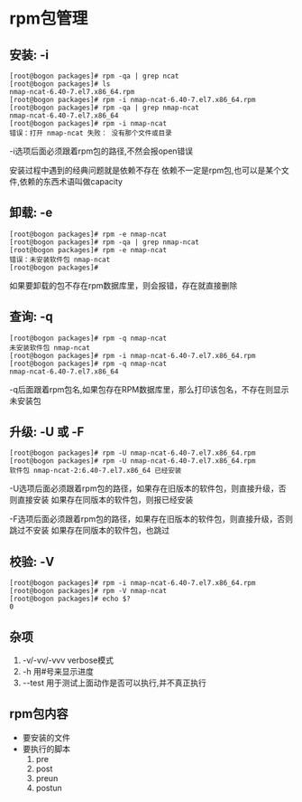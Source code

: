 # rpm包管理

## 安装: -i

    [root@bogon packages]# rpm -qa | grep ncat
    [root@bogon packages]# ls
    nmap-ncat-6.40-7.el7.x86_64.rpm
    [root@bogon packages]# rpm -i nmap-ncat-6.40-7.el7.x86_64.rpm 
    [root@bogon packages]# rpm -qa | grep nmap-ncat
    nmap-ncat-6.40-7.el7.x86_64
    [root@bogon packages]# rpm -i nmap-ncat
    错误：打开 nmap-ncat 失败： 没有那个文件或目录

-i选项后面必须跟着rpm包的路径,不然会报open错误

安装过程中遇到的经典问题就是依赖不存在
依赖不一定是rpm包,也可以是某个文件,依赖的东西术语叫做capacity


## 卸载: -e

    [root@bogon packages]# rpm -e nmap-ncat
    [root@bogon packages]# rpm -qa | grep nmap-ncat
    [root@bogon packages]# rpm -e nmap-ncat
    错误：未安装软件包 nmap-ncat 
    [root@bogon packages]#

如果要卸载的包不存在rpm数据库里，则会报错，存在就直接删除

## 查询: -q

    [root@bogon packages]# rpm -q nmap-ncat
    未安装软件包 nmap-ncat 
    [root@bogon packages]# rpm -i nmap-ncat-6.40-7.el7.x86_64.rpm 
    [root@bogon packages]# rpm -q nmap-ncat
    nmap-ncat-6.40-7.el7.x86_64

-q后面跟着rpm包名,如果包存在RPM数据库里，那么打印该包名，不存在则显示未安装包

## 升级:  -U 或 -F
    [root@bogon packages]# rpm -U nmap-ncat-6.40-7.el7.x86_64.rpm 
    [root@bogon packages]# rpm -U nmap-ncat-6.40-7.el7.x86_64.rpm 
	软件包 nmap-ncat-2:6.40-7.el7.x86_64 已经安装

-U选项后面必须跟着rpm包的路径，如果存在旧版本的软件包，则直接升级，否则直接安装
如果存在同版本的软件包，则报已经安装

-F选项后面必须跟着rpm包的路径，如果存在旧版本的软件包，则直接升级，否则跳过不安装
如果存在同版本的软件包，也跳过

## 校验: -V

    [root@bogon packages]# rpm -i nmap-ncat-6.40-7.el7.x86_64.rpm 
    [root@bogon packages]# rpm -V nmap-ncat
    [root@bogon packages]# echo $?
    0

## 杂项
1. -v/-vv/-vvv verbose模式
2. -h 用#号来显示进度
3. --test 用于测试上面动作是否可以执行,并不真正执行

## rpm包内容
- 要安装的文件
- 要执行的脚本
  1. pre
  2. post
  3. preun
  4. postun







